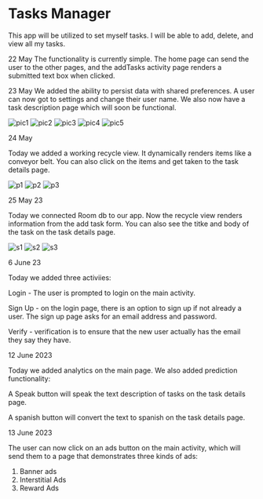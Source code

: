 # Tasks Manager

This app will be utilized to set myself tasks.  I will be able to add, delete, 
and view all my tasks.

22 May
The functionality is currently simple.  The home page can send the user to the other pages,
and the addTasks activity page renders a submitted text box when clicked.  

23 May
We added the ability to persist data with shared preferences.  A user can now got to settings and 
change their user name.  We also now have a task description page which will soon be functional.



![pic1](pic1.png)
![pic2](pic2.png)
![pic3](pic3.png)
![pic4](pic4.png)
![pic5](pic5.png)


24 May

Today we added a working recycle view. It dynamically renders items like a conveyor belt.  You can also 
click on the items and get taken to the task details page.  

![p1](p1.png)
![p2](p2.png)
![p3](p3.png)

25 May 23

Today we connected Room db to our app.  Now the recycle view renders
information from the add task form.  You can also see the titke and body 
of the task on the task details page.

![s1](s1.png)
![s2](s2.png)
![s3](s3.png)

6 June 23

Today we added three activiies:

Login - The user is prompted to login on the main activity.

Sign Up - 
on the login page, there is an option to sign up if not already a user. The sign up page asks 
for an email address and password.  

Verify - verification is to ensure that the new user actually has the email they say they have.  

12 June 2023

Today we added analytics on the main page.
We also added prediction functionality:

A Speak button will speak the text description of tasks on the task details page.

A spanish button will convert the text to spanish on the task details page.

13 June 2023

The user can now click on an ads button on the main activity, which will send them to a page
that demonstrates three kinds of ads:
1. Banner ads
2. Interstitial Ads
3. Reward Ads